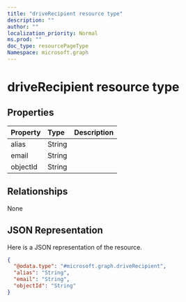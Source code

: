 ```yaml
---
title: "driveRecipient resource type"
description: ""
author: ""
localization_priority: Normal
ms.prod: ""
doc_type: resourcePageType
Namespace: microsoft.graph
---
```



# driveRecipient resource type



## Properties
|Property|Type|Description|
|:---|:---|:---|
|alias|String||
|email|String||
|objectId|String||

## Relationships
None

## JSON Representation
Here is a JSON representation of the resource.
<!-- {
  "blockType": "resource",
  "@odata.type": "microsoft.graph.driveRecipient"
}
-->
``` json
{
  "@odata.type": "#microsoft.graph.driveRecipient",
  "alias": "String",
  "email": "String",
  "objectId": "String"
}
```

